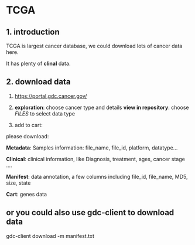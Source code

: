 # TCGA

## 1. introduction

TCGA is largest cancer database, we could download lots of cancer data here.

It has plenty of __clinal__ data.


## 2. download data

1. https://portal.gdc.cancer.gov/

2. __exploration__: choose cancer type and details
	__view in repository__: choose _FILES_ to select data type

3. add to cart:

please download:

__Metadata__: Samples information: file_name, file_id, platform, datatype...

__Clinical__: clinical information, like Diagnosis, treatment, ages, cancer stage ....

__Manifest__: data annotation, a few columns including file_id, file_name, MD5, size, state

__Cart__: genes data



## or you could also use gdc-client to download data

gdc-client download -m manifest.txt



